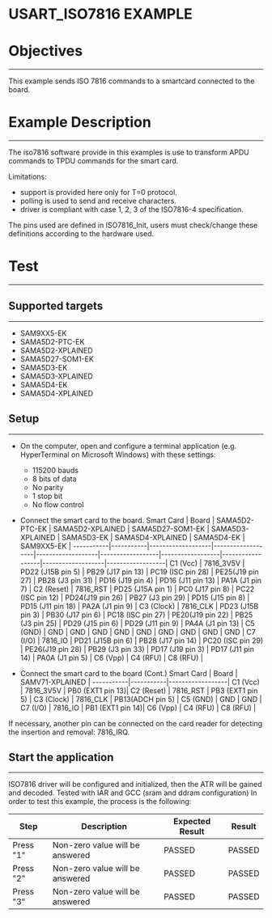 USART_ISO7816 EXAMPLE
============

# Objectives
------------
This example sends ISO 7816 commands to a smartcard connected to the board.

# Example Description
---------------------
The iso7816 software provide in this examples is use to transform APDU commands
to TPDU commands for the smart card.

Limitations:
- support is provided here only for T=0 protocol.
- polling is used to send and receive characters.
- driver is compliant with case 1, 2, 3 of the ISO7816-4 specification.

The pins used are defined in ISO7816_Init, users must check/change these
definitions according to the hardware used.

# Test
------
## Supported targets
--------------------
* SAM9XX5-EK
* SAMA5D2-PTC-EK
* SAMA5D2-XPLAINED
* SAMA5D27-SOM1-EK
* SAMA5D3-EK
* SAMA5D3-XPLAINED
* SAMA5D4-EK
* SAMA5D4-XPLAINED

## Setup
--------
 - On the computer, open and configure a terminal application
(e.g. HyperTerminal on Microsoft Windows) with these settings:

     - 115200 bauds
     - 8 bits of data
     - No parity
     - 1 stop bit
     - No flow control

 - Connect the smart card to the board.
Smart Card | Board     | SAMA5D2-PTC-EK    | SAMA5D2-XPLAINED  | SAMA5D27-SOM1-EK  | SAMA5D3-XPLAINED | SAMA5D3-EK       | SAMA5D4-XPLAINED | SAMA5D4-EK        | SAM9XX5-EK       |
-----------|-----------|-------------------|-------------------|-------------------|------------------|------------------|------------------|-------------------|------------------|
C1 (Vcc)   | 7816_3V5V | PD22 (J15B pin 5) | PB29 (J17 pin 13) | PC19 (ISC pin 28) | PE25(J19 pin 27) | PB28 (J3 pin 31) | PD16 (J19 pin 4) | PD16 (J11 pin 13) | PA1A (J1 pin 7)  |
C2 (Reset) | 7816_RST  | PD25 (J15A pin 1) | PC0  (J17 pin 8)  | PC22 (ISC pin 12) | PD24(J19 pin 26) | PB27 (J3 pin 29) | PD15 (J15 pin 8) | PD15 (J11 pin 18) | PA2A (J1 pin 9)  |
C3 (Clock) | 7816_CLK  | PD23 (J15B pin 3) | PB30 (J17 pin 6)  | PC18 (ISC pin 27) | PE20(J19 pin 22) | PB25 (J3 pin 25) | PD29 (J15 pin 6) | PD29 (J11 pin 9)  | PA4A (J1 pin 13) |
C5 (GND)   | GND       | GND               | GND               | GND               | GND              | GND              | GND              | GND               | GND              |
C7 (I/O)   | 7816_IO   | PD21 (J15B pin 6) | PB28 (J17 pin 14) | PC20 (ISC pin 29) | PE26(J19 pin 28) | PB29 (J3 pin 33) | PD17 (J19 pin 3) | PD17 (J11 pin 14) | PA0A (J1 pin 5)  |
C6 (Vpp)   |
C4 (RFU)   |
C8 (RFU)   |

 - Connect the smart card to the board (Cont.)
Smart Card | Board     | SAMV71-XPLAINED  |
-----------|-----------|------------------|
C1 (Vcc)   | 7816_3V5V | PB0 (EXT1 pin 13)|
C2 (Reset) | 7816_RST  | PB3 (EXT1 pin 5) |
C3 (Clock) | 7816_CLK  | PB13(ADCH pin 5) |
C5 (GND)   | GND       | GND              |
C7 (I/O)   | 7816_IO   | PB1 (EXT1 pin 14)|
C6 (Vpp)   |
C4 (RFU)   |
C8 (RFU)   |

If necessary, another pin can be connected on the card reader for detecting the
insertion and removal: 7816_IRQ.

## Start the application
------------------------

ISO7816 driver will be configured and initialized, then the ATR will be gained and decoded.
Tested with IAR and GCC (sram and ddram configuration)
In order to test this example, the process is the following:

Step | Description | Expected Result | Result
-----|-------------|-----------------|-------
Press "1" | Non-zero value will be answered | PASSED | PASSED
Press "2" | Non-zero value will be answered | PASSED | PASSED
Press "3" | Non-zero value will be answered | PASSED | PASSED


